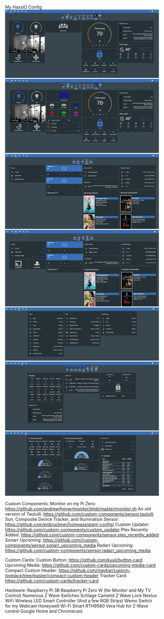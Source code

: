 My HassIO Config
![Main View With Couch Lights Off](Screenshots/main-view-couch-off.png)
![Main View With Couch Lights On](Screenshots/main-view-couch-on.png)
![Media View With TV Off](Screenshots/media-view-tv-off.png)
![Media View With TV On](Screenshots/media-view-tv-on.png)
![Fitbit View](Screenshots/fitbit_view.png)
![Calendar and Lock View](Screenshots/calendar_lock_view.png)
![System View](Screenshots/system_view.png)

Custom Components:
Monitor on my Pi Zero: https://github.com/andrewjfreyer/monitor/blob/master/monitor.sh
An old version of Tautulli: https://github.com/custom-components/sensor.tautulli
Sun, Composite Device Tracker, and Illumination Sensor: https://github.com/pnbruckner/homeassistant-config/
Custom Updater: https://github.com/custom-components/custom_updater
Plex Recently Added: https://github.com/custom-components/sensor.plex_recently_added
Sonarr Upcoming: https://github.com/custom-components/sensor.sonarr_upcoming_media
Radarr Upcoming: https://github.com/custom-components/sensor.radarr_upcoming_media

Custom Cards:
Custom Button: https://github.com/kuuji/button-card
Upcoming Media: https://github.com/custom-cards/upcoming-media-card
Compact Custom Header: https://github.com/maykar/custom-lovelace/tree/master/compact-custom-header
Tracker Card: https://github.com/custom-cards/tracker-card

Hardware:
Raspberry Pi 3B
Raspberry Pi Zero W (for Monitor and My TV Control)
Numerous Z Wave Switches
Schlage Camelot Z Wave Lock
Nexlux WiFi Wireless LED Smart Controller (And a few RGB Strips)
Wemo Switch for my Webcam
Honeywell Wi-Fi Smart RTH9580
Vera Hub for Z-Wave control
Google Home and Chromecast
